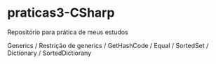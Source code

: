 # praticas3-CSharp
Repositório para prática de meus estudos

Generics / Restrição de generics / GetHashCode / Equal / SortedSet / Dictionary / SortedDictiorany
